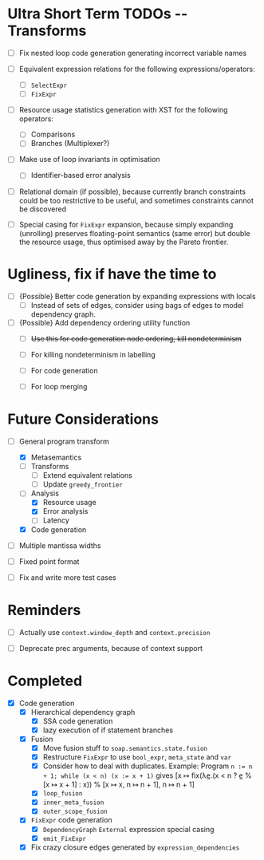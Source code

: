 # Ultra Short Term TODOs -- Transforms

* [ ] Fix nested loop code generation generating incorrect variable names
* [ ] Equivalent expression relations for the following expressions/operators:
    - [ ] `SelectExpr`
    - [ ] `FixExpr`
* [ ] Resource usage statistics generation with XST for the following
  operators:
    - [ ] Comparisons
    - [ ] Branches (Multiplexer?)
* [ ] Make use of loop invariants in optimisation
    - [ ] Identifier-based error analysis
* [ ] Relational domain (if possible), because currently branch constraints
  could be too restrictive to be useful, and sometimes constraints cannot
  be discovered
* [ ] Special casing for `FixExpr` expansion, because simply expanding
  (unrolling) preserves floating-point semantics (same error) but double
  the resource usage, thus optimised away by the Pareto frontier.


# Ugliness, fix if have the time to

* [ ] {Possible} Better code generation by expanding expressions with locals
    - [ ] Instead of sets of edges, consider using bags of edges to model
      dependency graph.
* [ ] {Possible} Add dependency ordering utility function
    - [ ] ~~Use this for code generation node ordering, kill nondeterminism~~
    - [ ] For killing nondeterminism in labelling
    - [ ] For code generation
    - [ ] For loop merging


# Future Considerations

* [ ] General program transform
    - [X] Metasemantics
    - [ ] Transforms
        - [ ] Extend equivalent relations
        - [ ] Update `greedy_frontier`
    - [ ] Analysis
        - [X] Resource usage
        - [X] Error analysis
        - [ ] Latency
    - [X] Code generation
* [ ] Multiple mantissa widths
* [ ] Fixed point format
* [ ] Fix and write more test cases


# Reminders

* [ ] Actually use `context.window_depth` and `context.precision`
* [ ] Deprecate prec arguments, because of context support


# Completed

* [X] Code generation
    - [X] Hierarchical dependency graph
        - [X] SSA code generation
        - [X] lazy execution of if statement branches
    - [X] Fusion
        - [X] Move fusion stuff to `soap.semantics.state.fusion`
        - [X] Restructure `FixExpr` to use `bool_expr`, `meta_state` and `var`
        - [X] Consider how to deal with duplicates. Example:
          Program `n := n + 1; while (x < n) (x := x + 1)` gives
          [x ↦ fix(λe̲.(x < n ? e̲ % [x ↦ x + 1] : x)) % [x ↦ x, n ↦ n + 1],
          n ↦ n + 1]
        - [X] `loop_fusion`
        - [X] `inner_meta_fusion`
        - [X] `outer_scope_fusion`
    - [X] `FixExpr` code generation
        - [X] `DependencyGraph` `External` expression special casing
        - [X] `emit_FixExpr`
    - [X] Fix crazy closure edges generated by `expression_dependencies`
